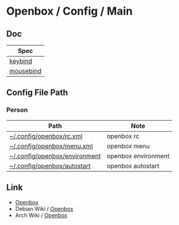 
# Openbox / Config / Main

## Doc

| Spec |
| --- |
| [keybind](spec-keybind.md) |
| [mousebind](spec-mousebind.md) |


## Config File Path

### Person

| Path | Note |
| --- | --- |
| [~/.config/openbox/rc.xml](https://github.com/samwhelp/note-about-openbox/blob/gh-pages/_demo/config/openbox-config/main/config/openbox/rc.xml) | openbox rc |
| [~/.config/openbox/menu.xml](https://github.com/samwhelp/note-about-openbox/blob/gh-pages/_demo/config/openbox-config/main/config/openbox/menu.xml) | openbox menu |
| [~/.config/openbox/environment](https://github.com/samwhelp/note-about-openbox/blob/gh-pages/_demo/config/openbox-config/main/config/openbox/environment) | openbox environment |
| [~/.config/openbox/autostart](https://github.com/samwhelp/note-about-openbox/blob/gh-pages/_demo/config/openbox-config/main/config/openbox/autostart) | openbox autostart |


## Link

* [Openbox](http://openbox.org/)
* Debian Wiki / [Openbox](https://wiki.debian.org/Openbox)
* Arch Wiki / [Openbox](https://wiki.archlinux.org/title/openbox)
